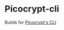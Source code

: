 # Picocrypt-cli
Builds for [Picocrypt's CLI](https://github.com/HACKERALERT/Picocrypt/tree/main/cli/v2/picocrypt)
